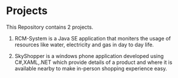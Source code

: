 # Projects

This Repository contains 2 projects.

1) RCM-System is a Java SE application that moniters the usage of resources like water, electricity and gas in day to day life.

2) SkyShopper is a windows phone application developed using C#,XAML,.NET which provide details of a product and where it is available nearby to make in-person shopping experience easy. 
